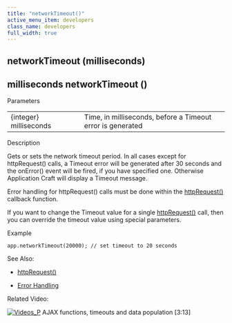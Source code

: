 ```yaml
---
title: "networkTimeout()"
active_menu_item: developers
class_name: developers
full_width: true
---
```



## networkTimeout (milliseconds)

## milliseconds networkTimeout ()

Parameters

<table>
<tr>
<td width="193">
{integer} milliseconds

</td>
<td width="17">
</td>
<td width="670">
Time, in milliseconds, before a Timeout error is generated

</td>
</tr>
</table>

Description

Gets or sets the network timeout period. In all cases except for httpRequest() calls, a Timeout error will be generated after 30 seconds and the onError() event will be fired, if you have specified one. Otherwise Application Craft will display a Timeout message.

Error handling for httpRequest() calls must be done within the [httpRequest()](../soap-restful-ajax-calls/httprequest.htm) callback function.

If you want to change the Timeout value for a single [httpRequest()](../soap-restful-ajax-calls/httprequest.htm) call, then you can override the timeout value using special parameters.

Example

    app.networkTimeout(20000); // set timeout to 20 seconds
   

See Also:

 - [httpRequest()](../soap-restful-ajax-calls/httprequest.htm)

 - [Error Handling](../../client-scripting-overview/error-handling/index.htm)

Related Video:

[![Videos\_P](/img/docs/videos_p.png)](http://www.youtube.com/v/Ly5KbmvHk7E?autoplay=1&hd=1&fs=1&showsearch=0&rel=0&) AJAX functions, timeouts and data population [3:13]

